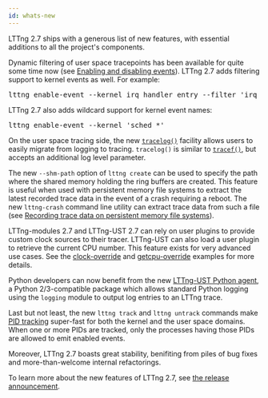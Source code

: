 ```yaml
---
id: whats-new
---
```


LTTng 2.7 ships with a generous list of new features, with essential
additions to all the project's components.

Dynamic filtering of user space tracepoints has been available for
quite some time now
(see [Enabling and disabling events](#doc-enabling-disabling-events)).
LTTng 2.7 adds filtering support to kernel events as well. For example:

<pre class="term">
lttng enable-event --kernel irq_handler_entry --filter 'irq == 28'
</pre>

LTTng 2.7 also adds wildcard support for kernel event names:

<pre class="term">
lttng enable-event --kernel 'sched_*'
</pre>

On the user space tracing side, the new [`tracelog()`](#doc-tracelog)
facility allows users to easily migrate from logging to tracing.
`tracelog()` is similar to [`tracef()`](#doc-tracef), but accepts
an additional log level parameter.

The new `--shm-path` option of `lttng create` can be used to specify the
path where the shared memory holding the ring buffers are
created. This feature is useful when used with persistent memory file
systems to extract the latest recorded trace data in the event of a
crash requiring a reboot. The new `lttng-crash` command line
utility can extract trace data from such a file (see
[Recording trace data on persistent memory file systems](#doc-persistent-memory-file-systems)).

LTTng-modules 2.7 and LTTng-UST 2.7 can rely on user plugins
to provide custom clock sources to their tracer.
LTTng-UST can also load a user plugin to retrieve the current CPU number.
This feature exists for very advanced use cases. See
the <a href="https://github.com/lttng/lttng-ust/tree/master/doc/examples/clock-override" class="ext">clock-override</a>
and <a href="https://github.com/lttng/lttng-ust/tree/master/doc/examples/getcpu-override" class="ext">getcpu-override</a>
examples for more details.

Python developers can now benefit from the new
[LTTng-UST Python agent](#doc-python-application),
a Python&nbsp;2/3-compatible package which allows standard Python logging
using the `logging` module to output log entries to an LTTng trace.

Last but not least, the new `lttng track` and `lttng untrack` commands
make [<abbr title="process ID">PID</abbr> tracking](#doc-pid-tracking)
super-fast for both the kernel and the user space domains. When one or
more PIDs are tracked, only the processes having those PIDs are allowed
to emit enabled events.

Moreover, LTTng 2.7 boasts great stability, benifiting from piles of
bug fixes and more-than-welcome internal refactorings.

To learn more about the new features of LTTng 2.7, see
<a href="" class="ext">the release announcement</a>.

